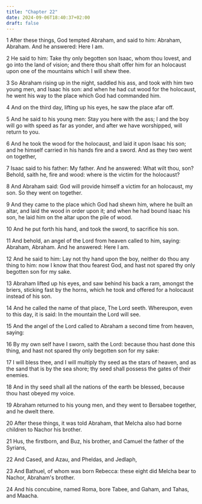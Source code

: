 ```yaml
---
title: "Chapter 22"
date: 2024-09-06T18:40:37+02:00
draft: false
---
```




1 After these things, God tempted Abraham, and said to him: Abraham, Abraham. And he answered: Here I am.

2 He said to him: Take thy only begotten son Isaac, whom thou lovest, and go into the land of vision; and there thou shalt offer him for an holocaust upon one of the mountains which I will shew thee.

3 So Abraham rising up in the night, saddled his ass, and took with him two young men, and Isaac his son: and when he had cut wood for the holocaust, he went his way to the place which God had commanded him.

4 And on the third day, lifting up his eyes, he saw the place afar off.

5 And he said to his young men: Stay you here with the ass; I and the boy will go with speed as far as yonder, and after we have worshipped, will return to you.

6 And he took the wood for the holocaust, and laid it upon Isaac his son; and he himself carried in his hands fire and a sword. And as they two went on together,

7 Isaac said to his father: My father. And he answered: What wilt thou, son? Behold, saith he, fire and wood: where is the victim for the holocaust?

8 And Abraham said: God will provide himself a victim for an holocaust, my son. So they went on together.

9 And they came to the place which God had shewn him, where he built an altar, and laid the wood in order upon it; and when he had bound Isaac his son, he laid him on the altar upon the pile of wood.

10 And he put forth his hand, and took the sword, to sacrifice his son.

11 And behold, an angel of the Lord from heaven called to him, saying: Abraham, Abraham. And he answered: Here I am.

12 And he said to him: Lay not thy hand upon the boy, neither do thou any thing to him: now I know that thou fearest God, and hast not spared thy only begotten son for my sake.

13 Abraham lifted up his eyes, and saw behind his back a ram, amongst the briers, sticking fast by the horns, which he took and offered for a holocaust instead of his son.

14 And he called the name of that place, The Lord seeth. Whereupon, even to this day, it is said: In the mountain the Lord will see.

15 And the angel of the Lord called to Abraham a second time from heaven, saying:

16 By my own self have I sworn, saith the Lord: because thou hast done this thing, and hast not spared thy only begotten son for my sake:

17 I will bless thee, and I will multiply thy seed as the stars of heaven, and as the sand that is by the sea shore; thy seed shall possess the gates of their enemies.

18 And in thy seed shall all the nations of the earth be blessed, because thou hast obeyed my voice.

19 Abraham returned to his young men, and they went to Bersabee together, and he dwelt there.

20 After these things, it was told Abraham, that Melcha also had borne children to Nachor his brother.

21 Hus, the firstborn, and Buz, his brother, and Camuel the father of the Syrians,

22 And Cased, and Azau, and Pheldas, and Jedlaph,

23 And Bathuel, of whom was born Rebecca: these eight did Melcha bear to Nachor, Abraham's brother.

24 And his concubine, named Roma, bore Tabee, and Gaham, and Tahas, and Maacha.

